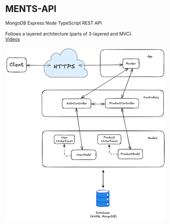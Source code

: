 # MENTS-API

MongoDB Express Node TypeScript REST API<br/>
<br/>
Follows a layered architecture (parts of 3-layered and MVC).<br/>
[Videos](https://www.youtube.com/playlist?list=PLJetLDY7yKuqAjvSxAYQzL-TdhAmVHCsj)<br/>
<br/>
<img src="architecture.png">

